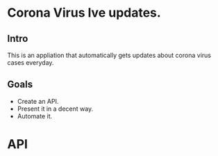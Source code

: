# Corona Virus lve updates. 

## Intro

This is an appliation that automatically gets updates about corona virus cases everyday. 

## Goals

- Create an API.
- Present it in a decent way.
- Automate it. 

# API 

